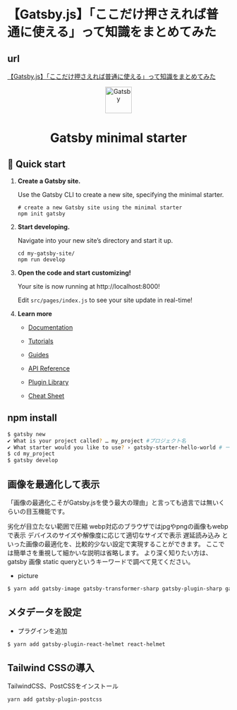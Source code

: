 # 【Gatsby.js】「ここだけ押さえれば普通に使える」って知識をまとめてみた

## url

[【Gatsby.js】「ここだけ押さえれば普通に使える」って知識をまとめてみた](https://qiita.com/d0ne1s/items/c3a41236168ede833b85)

<p align="center">
  <a href="https://www.gatsbyjs.com/?utm_source=starter&utm_medium=readme&utm_campaign=minimal-starter">
    <img alt="Gatsby" src="https://www.gatsbyjs.com/Gatsby-Monogram.svg" width="60" />
  </a>
</p>
<h1 align="center">
  Gatsby minimal starter
</h1>

## 🚀 Quick start

1.  **Create a Gatsby site.**

    Use the Gatsby CLI to create a new site, specifying the minimal starter.

    ```shell
    # create a new Gatsby site using the minimal starter
    npm init gatsby
    ```

2.  **Start developing.**

    Navigate into your new site’s directory and start it up.

    ```shell
    cd my-gatsby-site/
    npm run develop
    ```

3.  **Open the code and start customizing!**

    Your site is now running at http://localhost:8000!

    Edit `src/pages/index.js` to see your site update in real-time!

4.  **Learn more**

    - [Documentation](https://www.gatsbyjs.com/docs/?utm_source=starter&utm_medium=readme&utm_campaign=minimal-starter)

    - [Tutorials](https://www.gatsbyjs.com/tutorial/?utm_source=starter&utm_medium=readme&utm_campaign=minimal-starter)

    - [Guides](https://www.gatsbyjs.com/tutorial/?utm_source=starter&utm_medium=readme&utm_campaign=minimal-starter)

    - [API Reference](https://www.gatsbyjs.com/docs/api-reference/?utm_source=starter&utm_medium=readme&utm_campaign=minimal-starter)

    - [Plugin Library](https://www.gatsbyjs.com/plugins?utm_source=starter&utm_medium=readme&utm_campaign=minimal-starter)

    - [Cheat Sheet](https://www.gatsbyjs.com/docs/cheat-sheet/?utm_source=starter&utm_medium=readme&utm_campaign=minimal-starter)

## npm install

```bash
$ gatsby new
✔ What is your project called? … my_project #プロジェクト名
✔ What starter would you like to use? › gatsby-starter-hello-world # 一番シンプルなスターターを選択
$ cd my_project
$ gatsby develop

```

## 画像を最適化して表示

「画像の最適化こそがGatsby.jsを使う最大の理由」と言っても過言では無いくらいの目玉機能です。

劣化が目立たない範囲で圧縮
webp対応のブラウザではjpgやpngの画像もwebpで表示
デバイスのサイズや解像度に応じて適切なサイズで表示
遅延読み込み
といった画像の最適化を、比較的少ない設定で実現することができます。
ここでは簡単さを重視して細かいな説明は省略します。
より深く知りたい方は、gatsby 画像 static queryというキーワードで調べて見てください。

- picture 

```bash
$ yarn add gatsby-image gatsby-transformer-sharp gatsby-plugin-sharp gatsby-source-filesystem 

```

## メタデータを設定

- プラグインを追加

```bash
$ yarn add gatsby-plugin-react-helmet react-helmet
```
## Tailwind CSSの導入

TailwindCSS、PostCSSをインストール

```bash
yarn add gatsby-plugin-postcss
```

